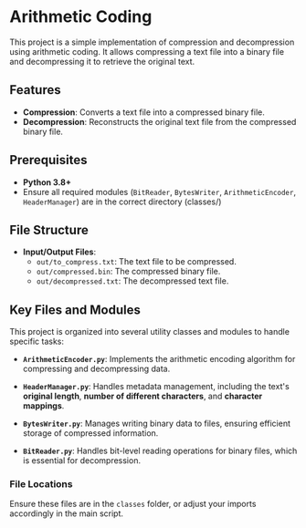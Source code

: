 # Arithmetic Coding

This project is a simple implementation of compression and decompression using arithmetic coding. It allows compressing a text file into a binary file and decompressing it to retrieve the original text.

## Features

- **Compression**: Converts a text file into a compressed binary file.
- **Decompression**: Reconstructs the original text file from the compressed binary file.

## Prerequisites

- **Python 3.8+**
- Ensure all required modules (`BitReader`, `BytesWriter`, `ArithmeticEncoder`, `HeaderManager`) are in the correct directory (classes/)

## File Structure

- **Input/Output Files**:
  - `out/to_compress.txt`: The text file to be compressed.
  - `out/compressed.bin`: The compressed binary file.
  - `out/decompressed.txt`: The decompressed text file.

## Key Files and Modules

This project is organized into several utility classes and modules to handle specific tasks:

- **`ArithmeticEncoder.py`**: 
  Implements the arithmetic encoding algorithm for compressing and decompressing data.

- **`HeaderManager.py`**: 
  Handles metadata management, including the text's **original length**, **number of different characters**, and **character mappings**.

- **`BytesWriter.py`**: 
  Manages writing binary data to files, ensuring efficient storage of compressed information.

- **`BitReader.py`**: 
  Handles bit-level reading operations for binary files, which is essential for decompression.

### File Locations

Ensure these files are in the `classes` folder, or adjust your imports accordingly in the main script.